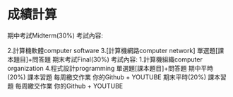 成績計算
====
期中考試Midterm(30%)
考試內容:

2.計算機軟體computer software
3.[計算機網路computer network]
單選題[課本題目]+問答題
期末考試Final(30%)
考試內容:
1.計算機組織computer organization
4.程式設計programming
單選題[課本題目]+問答題
期中平時(20%)
課本習題
每周繳交作業
你的Github + YOUTUBE
期末平時(20%)
課本習題
每周繳交作業
你的Github + YOUTUBE
